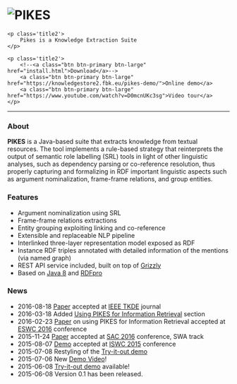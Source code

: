 <div class="well sidebar" id="well-home">
    <h1>
        <img src='images/pikes-big.png' alt='PIKES' title='PIKES' />
    </h1>

    <p class='title2'>
        Pikes is a Knowledge Extraction Suite
    </p>

    <p class='title2'>
        <!--<a class="btn btn-primary btn-large" href="install.html">Download</a>-->
        <a class="btn btn-primary btn-large" href="https://knowledgestore2.fbk.eu/pikes-demo/">Online demo</a>
        <a class="btn btn-primary btn-large" href="https://www.youtube.com/watch?v=D0mcnUKc3sg">Video tour</a>
    </p>
</div>

---------------------------------------

<h3 class='no-before'>About</h3>

**PIKES** is a Java-based suite that extracts knowledge from textual resources.
The tool implements a rule-based strategy that reinterprets the output of semantic role labelling (SRL) tools in light
of other linguistic analyses, such as dependency parsing or co-reference resolution, thus properly capturing and
formalizing in RDF important linguistic aspects such as argument nominalization, frame-frame relations, and group
entities.

<h3 class='no-before'>Features</h3>

- Argument nominalization using SRL
- Frame-frame relations extractions
- Entity grouping exploiting linking and co-reference
- Extensible and replaceable NLP pipeline
- Interlinked three-layer representation model exposed as RDF
- Instance RDF triples annotated with detailed information of the mentions (via named graph)
- REST API service included, built on top of [Grizzly](https://grizzly.java.net/)
- Based on [Java 8](http://www.oracle.com/technetwork/java/javase/overview/java8-2100321.html) and [RDFpro](http://rdfpro.fbk.eu/)

<h3 class='no-before'>News</h3>

- 2016-08-18 [Paper](https://dkm-static.fbk.eu/people/rospocher/files/pubs/2016tkde.pdf) accepted at [IEEE TKDE](https://www.computer.org/web/tkde) journal
- 2016-03-18 Added [Using PIKES for Information Retrieval](ke4ir.html) section
- 2016-02-23 [Paper](https://dkm-static.fbk.eu/people/rospocher/files/pubs/2016eswc.pdf) on using PIKES for Information Retrieval accepted at [ESWC 2016](http://2016.eswc-conferences.org/) conference
- 2015-11-24 [Paper](https://dkm-static.fbk.eu/people/rospocher/files/pubs/2016sac.pdf) accepted at [SAC 2016](http://www.acm.org/conferences/sac/sac2016/) conference, SWA track
- 2015-08-07 [Demo](https://dkm-static.fbk.eu/people/rospocher/files/pubs/2015iswcdemo1.pdf) accepted at [ISWC 2015](http://iswc2015.semanticweb.org/) conference
- 2015-07-08 Restyling of the [Try-it-out demo](https://knowledgestore2.fbk.eu/pikes-demo/)
- 2015-07-06 New [Demo Video](http://www.youtube.com/watch?v=D0mcnUKc3sg)!
- 2015-06-08 [Try-it-out demo](https://knowledgestore2.fbk.eu/pikes-demo/) available!
- 2015-06-08 Version 0.1 has been released.
